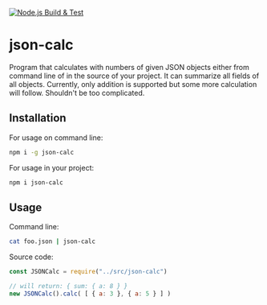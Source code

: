 [![Node.js Build & Test](https://github.com/RobertGebauer/json-calc/actions/workflows/node.js.yml/badge.svg)](https://github.com/RobertGebauer/json-calc/actions/workflows/node.js.yml)

# json-calc

Program that calculates with numbers of given JSON objects either from command line of in the source of your project. It can summarize all fields of all objects. Currently, only addition is supported but some more calculation will follow. Shouldn't be too complicated.

## Installation
For usage on command line:
```bash
npm i -g json-calc
```

For usage in your project:
```bash
npm i json-calc
```

## Usage
Command line:
```bash
cat foo.json | json-calc
```
Source code:
```javascript
const JSONCalc = require("../src/json-calc")

// will return: { sum: { a: 8 } }
new JSONCalc().calc( [ { a: 3 }, { a: 5 } ] )
```




